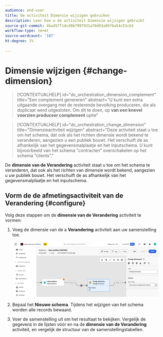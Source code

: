 ```yaml
---
audience: end-user
title: De activiteit Dimensie wijzigen gebruiken
description: Leer hoe u de activiteit Dimensie wijzigen gebruikt
source-git-commit: 4ba457f1dcd8b7997931a70d93a95f6a54c51cb5
workflow-type: tm+mt
source-wordcount: '187'
ht-degree: 1%

---
```



# Dimensie wijzigen {#change-dimension}

>[!CONTEXTUALHELP]
>id="dc_orchestration_dimension_complement"
>title="Een complement genereren"
>abstract="U kunt een extra uitgaande overgang met de resterende bevolking produceren, die als duplicaat werd uitgesloten. Om dit te doen, op **van een knevel voorzien produceer complement** optie"

>[!CONTEXTUALHELP]
>id="dc_orchestration_change_dimension"
>title="Dimensieactiviteit wijzigen"
>abstract="Deze activiteit staat u toe om het schema, dat ook als het richten dimensie wordt bekend te veranderen, aangezien u een publiek bouwt. Het verschuift de as afhankelijk van het gegevensmalplaatje en het inputschema. U kunt bijvoorbeeld van het schema &quot;contracten&quot; overschakelen op het schema &quot;clients&quot;."

De **dimensie van de Verandering** activiteit staat u toe om het schema te veranderen, dat ook als het richten van dimensie wordt bekend, aangezien u uw publiek bouwt. Het verschuift de as afhankelijk van het gegevensmalplaatje en het inputschema.

## Vorm de de afmetingsactiviteit van de Verandering {#configure}

Volg deze stappen om de **dimensie van de Verandering** activiteit te vormen:

1. Voeg de dimensie van de a **Verandering** activiteit aan uw samenstelling toe.

   ![](../assets/change-dimension.png)

1. Bepaal het **Nieuwe schema**. Tijdens het wijzigen van het schema worden alle records bewaard.

1. Voer de samenstelling uit om het resultaat te bekijken. Vergelijk de gegevens in de lijsten vóór en na de **dimensie van de Verandering** activiteit, en vergelijk de structuur van de samenstellingstabellen.

<!--
## Example {#example}

In this example, we want to send an SMS delivery to all the profiles who have made a purchase. To do this, we first use a **[!UICONTROL Build audience]** activity linked to a custom "Purchase" targeting dimension to target all purchases that occurred.

We then use a **[!UICONTROL Change dimension]** activity to switch the workflow targeting dimension to "Recipients". This allows us to be able to target the recipients who match the query.
-->



<!-- on parle de dimension, mais dans UI "schema", va rester comme ça ?-->